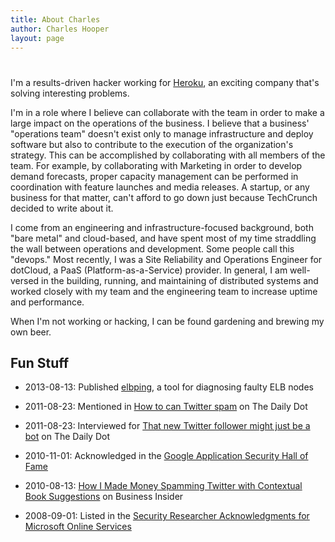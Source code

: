 ```yaml
---
title: About Charles
author: Charles Hooper
layout: page
---
```

# 

I'm a results-driven hacker working for [Heroku][100], an exciting company
that's solving interesting problems.

  [100]: http://www.heroku.com

I'm in a role where I believe can collaborate with the team in order to
make a large impact on the operations of the business. I believe that a
business' "operations team" doesn't exist only to manage infrastructure
and deploy software but also to contribute to the execution of the
organization's strategy. This can be accomplished by collaborating with
all members of the team. For example, by collaborating with Marketing in
order to develop demand forecasts, proper capacity management can be
performed in coordination with feature launches and media releases. A
startup, or any business for that matter, can't afford to go down just
because TechCrunch decided to write about it.

I come from an engineering and infrastructure-focused background, both
"bare metal" and cloud-based, and have spent most of my time straddling
the wall between operations and development. Some people call this
"devops." Most recently, I was a Site Reliability and Operations
Engineer for dotCloud, a PaaS (Platform-as-a-Service) provider. In
general, I am well-versed in the building, running, and maintaining of
distributed systems and worked closely with my team and the engineering
team to increase uptime and performance.

When I'm not working or hacking, I can be found gardening and brewing my
own beer.

## Fun Stuff

* 2013-08-13: Published [elbping][6], a tool for diagnosing faulty ELB nodes
* 2011-08-23: Mentioned in [How to can Twitter spam][5] on The Daily Dot
* 2011-08-23: Interviewed for [That new Twitter follower might just be a bot][4] on The Daily Dot
* 2010-11-01: Acknowledged in the [Google Application Security Hall of Fame][3]
* 2010-08-13: [How I Made Money Spamming Twitter with Contextual Book Suggestions][2] on Business Insider
* 2008-09-01: Listed in the [Security Researcher Acknowledgments for Microsoft Online Services][1]

  [1]: http://technet.microsoft.com/en-us/security/cc308575.aspx
  [2]: http://www.businessinsider.com/how-i-made-money-spamming-twitter-with-contextual-book-suggestions-2010-8
  [3]: http://www.google.com/about/appsecurity/hall-of-fame/reward/
  [4]: http://www.dailydot.com/news/tweeting-spam/
  [5]: http://www.dailydot.com/news/can-twitter-spam/
  [6]: http://github.com/heroku/elbping

